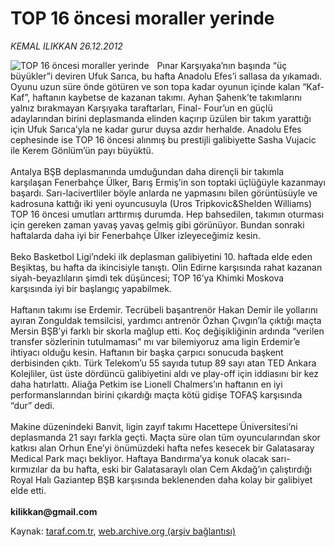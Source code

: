 # TOP 16 öncesi moraller yerinde

*KEMAL ILIKKAN 26.12.2012*

<div class="yazi"><img align="left" alt="TOP 16 öncesi moraller yerinde" border="0" src="http://www.taraf.com.tr/fotoraflar/makaleler/top-16-oncesi-moraller-yerinde_1312_orijinal.jpg" style="border-right-width:10px; border-color:#FFFFFF"/>Pınar Karşıyaka’nın başında “üç büyükler”i deviren Ufuk Sarıca, bu hafta Anadolu Efes’i sallasa da yıkamadı. Oyunu uzun süre önde götüren ve son topa kadar oyunun içinde kalan “Kaf- Kaf”, haftanın kaybetse de kazanan takımı. Ayhan Şahenk’te takımlarını yalnız bırakmayan Karşıyaka taraftarları, Final- Four’un en güçlü adaylarından birini deplasmanda elinden kaçırıp üzülen bir takım yarattığı için Ufuk Sarıca’yla ne kadar gurur duysa azdır herhalde. Anadolu Efes cephesinde ise TOP 16 öncesi alınmış bu prestijli galibiyette Sasha Vujacic ile Kerem Gönlüm’ün payı büyüktü.<br/><br/>Antalya BŞB deplasmanında umduğundan daha dirençli bir takımla karşılaşan Fenerbahçe Ülker, Barış Ermiş’in son toptaki üçlüğüyle kazanmayı başardı. Sarı-lacivertliler böyle anlarda ne yapmasını bilen görüntüsüyle ve kadrosuna kattığı iki yeni oyuncusuyla (Uros Tripkovic&amp;Shelden Williams) TOP 16 öncesi umutları arttırmış durumda. Hep bahsedilen, takımın oturması için gereken zaman yavaş yavaş gelmiş gibi görünüyor. Bundan sonraki haftalarda daha iyi bir Fenerbahçe Ülker izleyeceğimiz kesin.<br/><br/>Beko Basketbol Ligi’ndeki ilk deplasman galibiyetini 10. haftada elde eden Beşiktaş, bu hafta da ikincisiyle tanıştı. Olin Edirne karşısında rahat kazanan siyah-beyazlıların şimdi tek düşüncesi; TOP 16’ya Khimki Moskova karşısında iyi bir başlangıç yapabilmek.<br/><br/>Haftanın takımı ise Erdemir. Tecrübeli başantrenör Hakan Demir ile yollarını ayıran Zonguldak temsilcisi, yardımcı antrenör Özhan Çıvgın’la çıktığı maçta Mersin BŞB’yi farklı bir skorla mağlup etti. Koç değişikliğinin ardında “verilen transfer sözlerinin tutulmaması” mı var bilemiyoruz ama ligin Erdemir’e ihtiyacı olduğu kesin. Haftanın bir başka çarpıcı sonucuda başkent derbisinden çıktı. Türk Telekom’u 55 sayıda tutup 89 sayı atan TED Ankara Kolejliler, üst üste dördüncü galibiyetini aldı ve play-off için iddiasını bir kez daha hatırlattı. Aliağa Petkim ise Lionell Chalmers’ın haftanın en iyi performanslarından birini çıkardığı maçta kötü gidişe TOFAŞ karşısında “dur” dedi.<br/><br/>Makine düzenindeki Banvit, ligin zayıf takımı Hacettepe Üniversitesi’ni deplasmanda 21 sayı farkla geçti. Maçta süre olan tüm oyuncularından skor katkısı alan Orhun Ene’yi önümüzdeki hafta nefes kesecek bir Galatasaray Medical Park maçı bekliyor. Haftaya Bandırma’ya konuk olacak sarı-kırmızılar da bu hafta, eski bir Galatasaraylı olan Cem Akdağ’ın çalıştırdığı Royal Halı Gaziantep BŞB karşısında beklenenden daha kolay bir galibiyet elde etti.<br/><br/><strong>kilikkan@gmail.com<br/></strong>
</div>

Kaynak: [taraf.com.tr](http://www.taraf.com.tr/kemal-ilikkan/makale-top-16-oncesi-moraller-yerinde.htm), [web.archive.org (arşiv bağlantısı)](http://web.archive.org/web/20131107155438/http://www.taraf.com.tr/kemal-ilikkan/makale-top-16-oncesi-moraller-yerinde.htm)
